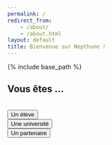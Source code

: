 ```yaml
---
permalink: /
redirect_from:
    - /about/
    - /about.html
layout: default
title: Bienvenue sur Nepthune !
---
```

{% include base_path %}

<head>
    <meta name="viewport" content="width=device-width, initial-scale=1.0">
    <meta charset="utf-8">
</head>
<body>
    <div class="container">
        <h2>Vous êtes ...</h2><br>
        <button class="form__button" type="submit" onclick="location.href='{{ base_path }}/authentification-eleve.html';">Un élève</button>
        <br>
        <button class="form__button" type="submit" onclick="location.href='{{ base_path }}/authentification-universite.html';">Une université</button>
        <br>
        <button class="form__button" type="submit" onclick="location.href='{{ base_path }}/authentification-partenaire.html';">Un partenaire</button>
        <br>
    </div>
</body>